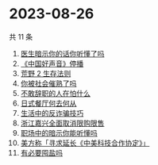 # 2023-08-26

共 11 条

<!-- BEGIN ZHIHUSEARCH -->
<!-- 最后更新时间 Sat Aug 26 2023 09:40:34 GMT+0800 (China Standard Time) -->
1. [医生暗示你的话你听懂了吗](https://www.zhihu.com/search?q=医生暗示你的话你听懂了吗)
1. [《中国好声音》停播](https://www.zhihu.com/search?q=《中国好声音》停播)
1. [荒野 2 生存法则](https://www.zhihu.com/search?q=荒野%202%20生存法则)
1. [你被社会催熟了吗](https://www.zhihu.com/search?q=你被社会催熟了吗)
1. [不敢辞职的人在怕什么](https://www.zhihu.com/search?q=不敢辞职的人在怕什么)
1. [日式餐厅何去何从](https://www.zhihu.com/search?q=日式餐厅何去何从)
1. [生活中的反诈骗技巧](https://www.zhihu.com/search?q=生活中的反诈骗技巧)
1. [浙江嘉兴全面取消限购限售](https://www.zhihu.com/search?q=浙江嘉兴全面取消限购限售)
1. [职场中的暗示你能听懂吗](https://www.zhihu.com/search?q=职场中的暗示你能听懂吗)
1. [	美方称「寻求延长《中美科技合作协定》」](https://www.zhihu.com/search?q=%20美方称「寻求延长《中美科技合作协定》」)
1. [有必要囤盐吗](https://www.zhihu.com/search?q=有必要囤盐吗)
<!-- END ZHIHUSEARCH -->
